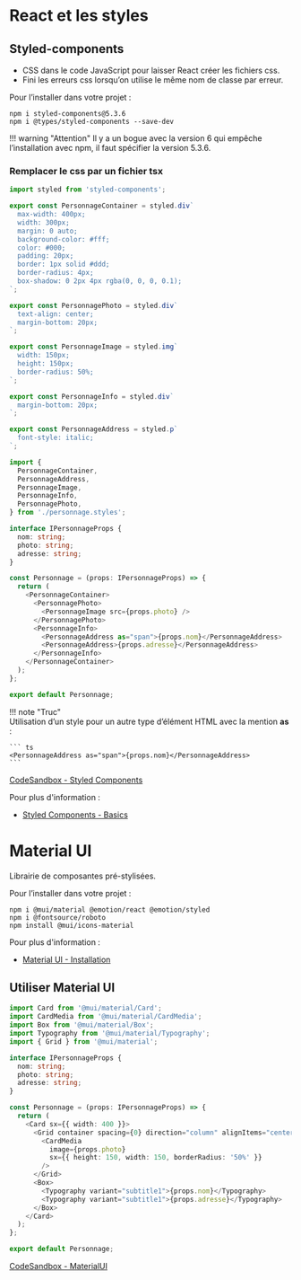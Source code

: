 # React et les styles  

## Styled-components  

- CSS dans le code JavaScript pour laisser React créer les fichiers css.  
- Fini les erreurs css lorsqu’on utilise le même nom de classe par erreur.  

Pour l’installer dans votre projet :  

``` nodejsrepl title="console"
npm i styled-components@5.3.6
npm i @types/styled-components --save-dev
```

!!! warning "Attention" 
    Il y a un bogue avec la version 6 qui empêche l’installation avec npm, il faut spécifier la version 5.3.6.  

### Remplacer le css par un fichier tsx  

``` ts title="personnage.styles.tsx"
import styled from 'styled-components';

export const PersonnageContainer = styled.div`
  max-width: 400px;
  width: 300px;
  margin: 0 auto;
  background-color: #fff;
  color: #000;
  padding: 20px;
  border: 1px solid #ddd;
  border-radius: 4px;
  box-shadow: 0 2px 4px rgba(0, 0, 0, 0.1);
`;

export const PersonnagePhoto = styled.div`
  text-align: center;
  margin-bottom: 20px;
`;

export const PersonnageImage = styled.img`
  width: 150px;
  height: 150px;
  border-radius: 50%;
`;

export const PersonnageInfo = styled.div`
  margin-bottom: 20px;
`;

export const PersonnageAddress = styled.p`
  font-style: italic;
`;

```

``` ts title="personnage.component.tsx"
import {
  PersonnageContainer,
  PersonnageAddress,
  PersonnageImage,
  PersonnageInfo,
  PersonnagePhoto,
} from './personnage.styles';

interface IPersonnageProps {
  nom: string;
  photo: string;
  adresse: string;
}

const Personnage = (props: IPersonnageProps) => {
  return (
    <PersonnageContainer>
      <PersonnagePhoto>
        <PersonnageImage src={props.photo} />
      </PersonnagePhoto>
      <PersonnageInfo>
        <PersonnageAddress as="span">{props.nom}</PersonnageAddress>
        <PersonnageAddress>{props.adresse}</PersonnageAddress>
      </PersonnageInfo>
    </PersonnageContainer>
  );
};

export default Personnage;

```

!!! note "Truc"  
    Utilisation d’un style pour un autre type d’élément HTML avec la mention __as__ :  

    ``` ts 
    <PersonnageAddress as="span">{props.nom}</PersonnageAddress>
    ```

[CodeSandbox - Styled Components](https://codesandbox.io/p/sandbox/personnage-base-jmcyw9)  

Pour plus d'information :  

- [Styled Components - Basics](https://styled-components.com/docs/basics)  

# Material UI  

Librairie de composantes pré-stylisées.  

Pour l’installer dans votre projet :  

``` nodejsrepl title="console"
npm i @mui/material @emotion/react @emotion/styled
npm i @fontsource/roboto
npm install @mui/icons-material
```

Pour plus d'information :  

- [Material UI - Installation](https://mui.com/material-ui/getting-started/installation/)  

## Utiliser Material UI  

``` ts title="personnage.component.tsx"
import Card from '@mui/material/Card';
import CardMedia from '@mui/material/CardMedia';
import Box from '@mui/material/Box';
import Typography from '@mui/material/Typography';
import { Grid } from '@mui/material';

interface IPersonnageProps {
  nom: string;
  photo: string;
  adresse: string;
}

const Personnage = (props: IPersonnageProps) => {
  return (
    <Card sx={{ width: 400 }}>
      <Grid container spacing={0} direction="column" alignItems="center">
        <CardMedia
          image={props.photo}
          sx={{ height: 150, width: 150, borderRadius: '50%' }}
        />
      </Grid>
      <Box>
        <Typography variant="subtitle1">{props.nom}</Typography>
        <Typography variant="subtitle1">{props.adresse}</Typography>
      </Box>
    </Card>
  );
};

export default Personnage;

```

[CodeSandbox - MaterialUI](https://codesandbox.io/p/sandbox/personnage-base-qqwqxw)  